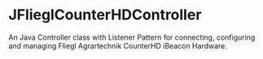 # JFlieglCounterHDController
An Java Controller class with Listener Pattern for connecting, configuring and managing Fliegl Agrartechnik CounterHD iBeacon Hardware.
